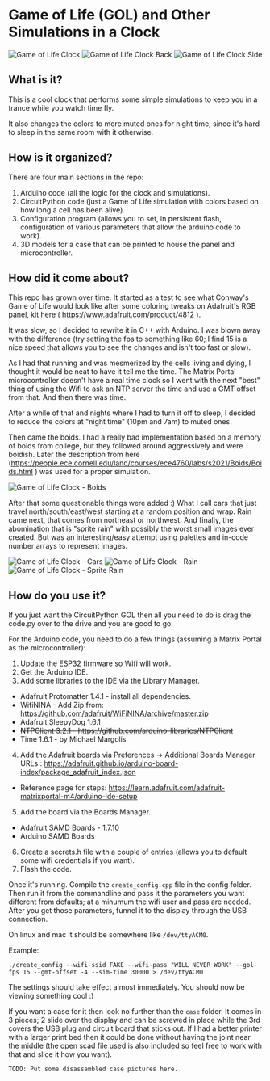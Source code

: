 # Game of Life (GOL) and Other Simulations in a Clock

![Game of Life Clock](/images/gol_web.jpg)
![Game of Life Clock Back](/images/back_web.jpg)
![Game of Life Clock Side](/images/side_web.jpg)

## What is it?
This is a cool clock that performs some simple simulations to keep you in a trance while you watch time fly.

It also changes the colors to more muted ones for night time, since it's hard to sleep in the same room with it otherwise.

## How is it organized?
There are four main sections in the repo:

1. Arduino code (all the logic for the clock and simulations).
2. CircuitPython code (just a Game of Life simulation with colors based on how long a cell has been alive).
3. Configuration program (allows you to set, in persistent flash, configuration of various parameters that allow the arduino code to work).
4. 3D models for a case that can be printed to house the panel and microcontroller.

## How did it come about?
This repo has grown over time. It started as a test to see what Conway's Game of Life would look like after some coloring tweaks on Adafruit's RGB panel, kit here ( https://www.adafruit.com/product/4812 ). 

It was slow, so I decided to rewrite it in C++ with Arduino. I was blown away with the difference (try setting the fps to something like 60; I find 15 is a nice speed that allows you to see the changes and isn't too fast or slow).

As I had that running and was mesmerized by the cells living and dying, I thought it would be neat to have it tell me the time. The Matrix Portal microcontroller doesn't have a real time clock so I went with the next "best" thing of using the Wifi to ask an NTP server the time and use a GMT offset from that. And then there was time.

After a while of that and nights where I had to turn it off to sleep, I decided to reduce the colors at "night time" (10pm and 7am) to muted ones.

Then came the boids. I had a really bad implementation based on a memory of boids from college, but they followed around aggressively and were boidish. Later the description from here (https://people.ece.cornell.edu/land/courses/ece4760/labs/s2021/Boids/Boids.html ) was used for a proper simulation.

![Game of Life Clock - Boids](/images/boids_web.jpg)

After that some questionable things were added :) What I call cars that just travel north/south/east/west starting at a random position and wrap. Rain came next, that comes from northeast or northwest. And finally, the abomination that is "sprite rain" with possibly the worst small images ever created. But was an interesting/easy attempt using palettes and in-code number arrays to represent images.

![Game of Life Clock - Cars](/images/cars_web.jpg)
![Game of Life Clock - Rain](/images/rain_web.jpg)
![Game of Life Clock - Sprite Rain](/images/sprite_rain_web.jpg)

## How do you use it?
If you just want the CircuitPython GOL then all you need to do is drag the code.py over to the drive and you are good to go.

For the Arduino code, you need to do a few things (assuming a Matrix Portal as the microcontroller):

1. Update the ESP32 firmware so Wifi will work.
2. Get the Arduino IDE.
3. Add some libraries to the IDE via the Library Manager.
  * Adafruit Protomatter 1.4.1 - install all dependencies.
  * WifiNINA - Add Zip from: https://github.com/adafruit/WiFiNINA/archive/master.zip
  * Adafruit SleepyDog 1.6.1
  * ~~NTPClient 3.2.1 - https://github.com/arduino-libraries/NTPClient~~
  * Time 1.6.1 - by Michael Margolis
4. Add the Adafruit boards via Preferences -> Additional Boards Manager URLs : https://adafruit.github.io/arduino-board-index/package_adafruit_index.json
  * Reference page for steps: https://learn.adafruit.com/adafruit-matrixportal-m4/arduino-ide-setup
5. Add the board via the Boards Manager.
  * Adafruit SAMD Boards - 1.7.10
  * Arduino SAMD Boards
6. Create a secrets.h file with a couple of entries (allows you to default some wifi credentials if you want).
7. Flash the code.

Once it's running. Compile the `create_config.cpp` file in the config folder. Then run it from the commandline and pass it the parameters you want different from defaults; at a minumum the wifi user and pass are needed. After you get those parameters, funnel it to the display through the USB connection.

On linux and mac it should be somewhere like `/dev/ttyACM0`.

Example:

    ./create_config --wifi-ssid FAKE --wifi-pass "WILL NEVER WORK" --gol-fps 15 --gmt-offset -4 --sim-time 30000 > /dev/ttyACM0

The settings should take effect almost immediately. You should now be viewing something cool :)

If you want a case for it then look no further than the `case` folder. It comes in 3 pieces; 2 slide over the display and can be screwed in place while the 3rd covers the USB plug and circuit board that sticks out. If I had a better printer with a larger print bed then it could be done without having the joint near the middle (the open scad file used is also included so feel free to work with that and slice it how you want).

    TODO: Put some disassembled case pictures here.
